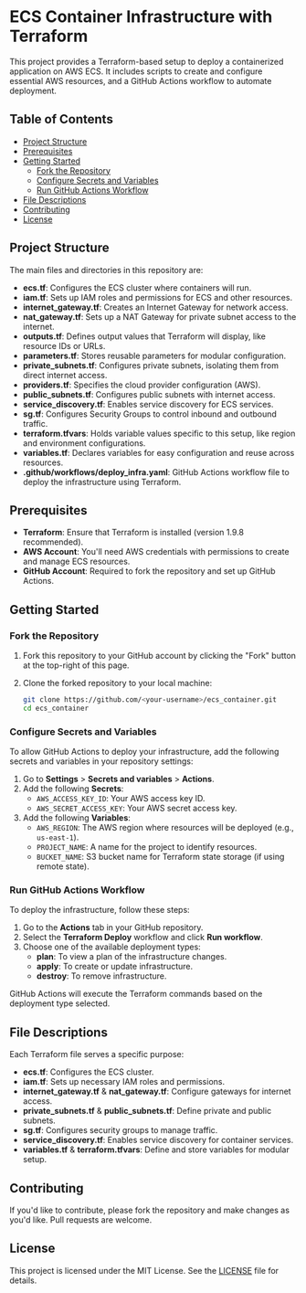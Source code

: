 # ECS Container Infrastructure with Terraform

This project provides a Terraform-based setup to deploy a containerized application on AWS ECS. It includes scripts to create and configure essential AWS resources, and a GitHub Actions workflow to automate deployment.

## Table of Contents
- [Project Structure](#project-structure)
- [Prerequisites](#prerequisites)
- [Getting Started](#getting-started)
  - [Fork the Repository](#fork-the-repository)
  - [Configure Secrets and Variables](#configure-secrets-and-variables)
  - [Run GitHub Actions Workflow](#run-github-actions-workflow)
- [File Descriptions](#file-descriptions)
- [Contributing](#contributing)
- [License](#license)

## Project Structure

The main files and directories in this repository are:

- **ecs.tf**: Configures the ECS cluster where containers will run.
- **iam.tf**: Sets up IAM roles and permissions for ECS and other resources.
- **internet_gateway.tf**: Creates an Internet Gateway for network access.
- **nat_gateway.tf**: Sets up a NAT Gateway for private subnet access to the internet.
- **outputs.tf**: Defines output values that Terraform will display, like resource IDs or URLs.
- **parameters.tf**: Stores reusable parameters for modular configuration.
- **private_subnets.tf**: Configures private subnets, isolating them from direct internet access.
- **providers.tf**: Specifies the cloud provider configuration (AWS).
- **public_subnets.tf**: Configures public subnets with internet access.
- **service_discovery.tf**: Enables service discovery for ECS services.
- **sg.tf**: Configures Security Groups to control inbound and outbound traffic.
- **terraform.tfvars**: Holds variable values specific to this setup, like region and environment configurations.
- **variables.tf**: Declares variables for easy configuration and reuse across resources.
- **.github/workflows/deploy_infra.yaml**: GitHub Actions workflow file to deploy the infrastructure using Terraform.

## Prerequisites

- **Terraform**: Ensure that Terraform is installed (version 1.9.8 recommended).
- **AWS Account**: You'll need AWS credentials with permissions to create and manage ECS resources.
- **GitHub Account**: Required to fork the repository and set up GitHub Actions.

## Getting Started

### Fork the Repository

1. Fork this repository to your GitHub account by clicking the "Fork" button at the top-right of this page.
2. Clone the forked repository to your local machine:

   ```bash
   git clone https://github.com/<your-username>/ecs_container.git
   cd ecs_container
   ```

### Configure Secrets and Variables

To allow GitHub Actions to deploy your infrastructure, add the following secrets and variables in your repository settings:

1. Go to **Settings** > **Secrets and variables** > **Actions**.
2. Add the following **Secrets**:
   - `AWS_ACCESS_KEY_ID`: Your AWS access key ID.
   - `AWS_SECRET_ACCESS_KEY`: Your AWS secret access key.
3. Add the following **Variables**:
   - `AWS_REGION`: The AWS region where resources will be deployed (e.g., `us-east-1`).
   - `PROJECT_NAME`: A name for the project to identify resources.
   - `BUCKET_NAME`: S3 bucket name for Terraform state storage (if using remote state).

### Run GitHub Actions Workflow

To deploy the infrastructure, follow these steps:

1. Go to the **Actions** tab in your GitHub repository.
2. Select the **Terraform Deploy** workflow and click **Run workflow**.
3. Choose one of the available deployment types:
   - **plan**: To view a plan of the infrastructure changes.
   - **apply**: To create or update infrastructure.
   - **destroy**: To remove infrastructure.

GitHub Actions will execute the Terraform commands based on the deployment type selected.

## File Descriptions

Each Terraform file serves a specific purpose:

- **ecs.tf**: Configures the ECS cluster.
- **iam.tf**: Sets up necessary IAM roles and permissions.
- **internet_gateway.tf** & **nat_gateway.tf**: Configure gateways for internet access.
- **private_subnets.tf** & **public_subnets.tf**: Define private and public subnets.
- **sg.tf**: Configures security groups to manage traffic.
- **service_discovery.tf**: Enables service discovery for container services.
- **variables.tf** & **terraform.tfvars**: Define and store variables for modular setup.

## Contributing

If you'd like to contribute, please fork the repository and make changes as you'd like. Pull requests are welcome.

## License

This project is licensed under the MIT License. See the [LICENSE](LICENSE) file for details.
